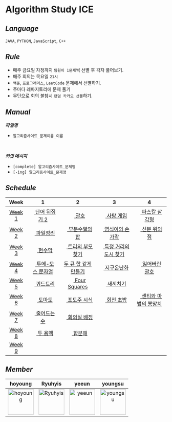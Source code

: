 # Algorithm Study ICE

## ***Language***
`JAVA`, `PYTHON`, `JavaScript`, `C++`

## ***Rule***
- 매주 금요일 자정까지 `팀원이 1문제`씩 선별 후 각자 풀어보기.
- 매주 회의는 목요일 `21시`
- `백준`, `프로그래머스`, `LeetCode` 문제에서 선별하기.
- 주마다 레파지토리에 문제 풀기
- 무단으로 회의 불참시 `랜덤 카카오 선물`하기. 

## ***Manual***
***파일명***
- `알고리즘사이트_문제이름_이름` 
<br>

***커밋 메시지***
- `[complete] 알고리즘사이트_문제명`
- `[-ing] 알고리즘사이트_문제명`

## ***Schedule***
|Week| 1 | 2 | 3 | 4 |
|:--:|:-:|:-:|:-:|:-:|
|[Week 1](https://github.com/Algorithm-Study-ICE/Algorithm_Study_ICE/tree/main/Week/week1)|[<img src="https://d2gd6pc034wcta.cloudfront.net/tier/8.svg" height="12"> 단어 뒤집기 2](https://www.acmicpc.net/problem/17413)|[<img src="https://d2gd6pc034wcta.cloudfront.net/tier/7.svg" height="12"> 괄호](https://www.acmicpc.net/problem/9012)|[<img src="https://d2gd6pc034wcta.cloudfront.net/tier/8.svg" height="12"> 사탕 게임](https://www.acmicpc.net/problem/3085)|[<img src="https://d2gd6pc034wcta.cloudfront.net/tier/7.svg" height="12"> 파스칼 삼각형](https://www.acmicpc.net/problem/15489)
|[Week 2](https://github.com/Algorithm-Study-ICE/Algorithm_Study_ICE/tree/main/Week/week2)|[<img src="https://d2gd6pc034wcta.cloudfront.net/tier/8.svg" height="12"> 파일정리](https://www.acmicpc.net/problem/20291)|[<img src="https://d2gd6pc034wcta.cloudfront.net/tier/9.svg" height="12"> 부분수열의 합](https://www.acmicpc.net/problem/1182)|[<img src="https://d2gd6pc034wcta.cloudfront.net/tier/8.svg" height="12"> 영식이의 손가락](https://www.acmicpc.net/problem/1614)|[<img src="https://d2gd6pc034wcta.cloudfront.net/tier/8.svg" height="12"> 선분 위의 점](https://www.acmicpc.net/problem/11663)
|[Week 3](https://github.com/Algorithm-Study-ICE/algorithm-study-ICE/tree/main/Week/week3)|[<img src="https://d2gd6pc034wcta.cloudfront.net/tier/10.svg" height="12"> 현수막 ](https://www.acmicpc.net/problem/14716)|[<img src="https://d2gd6pc034wcta.cloudfront.net/tier/9.svg" height="12"> 트리의 부모 찾기](https://www.acmicpc.net/problem/11725)|[<img src="https://d2gd6pc034wcta.cloudfront.net/tier/9.svg" height="12"> 특정 거리의 도시 찾기](https://www.acmicpc.net/problem/18352)
|[Week 4](https://github.com/Algorithm-Study-ICE/algorithm-study-ICE/tree/main/Week/week4)|[<img src="https://d2gd6pc034wcta.cloudfront.net/tier/9.svg" height="11"> 투에-모스 문자열 ](https://www.acmicpc.net/problem/18222)|[두 큐 합 같게 만들기](https://school.programmers.co.kr/learn/courses/30/lessons/118667)|[<img src="https://d2gd6pc034wcta.cloudfront.net/tier/9.svg" height="11"> 지구온난화 ](https://www.acmicpc.net/problem/5212)|[<img src="https://d2gd6pc034wcta.cloudfront.net/tier/9.svg" height="11"> 잃어버린 괄호 ](https://www.acmicpc.net/problem/1541)
|[Week 5](https://github.com/Algorithm-Study-ICE/Algorithm_Study_ICE/tree/main/Week/week5)|[<img src="https://d2gd6pc034wcta.cloudfront.net/tier/10.svg" height="11"> 쿼드트리 ](https://www.acmicpc.net/problem/1992)|[<img src="https://d2gd6pc034wcta.cloudfront.net/tier/8.svg" height="12"> Four Squares](https://www.acmicpc.net/problem/17626)|[<img src="https://d2gd6pc034wcta.cloudfront.net/tier/9.svg" height="11"> 새끼치기 ](https://www.acmicpc.net/problem/17291)
|[Week 6](https://github.com/Algorithm-Study-ICE/Algorithm_Study_ICE/tree/main/Week/week6)|[<img src="https://d2gd6pc034wcta.cloudfront.net/tier/11.svg" height="12"> 토마토](https://www.acmicpc.net/problem/7576)|[<img src="https://d2gd6pc034wcta.cloudfront.net/tier/10.svg" height="11"> 포도주 시식 ](https://www.acmicpc.net/problem/2156)|[<img src="https://d2gd6pc034wcta.cloudfront.net/tier/10.svg" height="11"> 회전 초밥 ](https://www.acmicpc.net/problem/2531)|[<img src="https://d2gd6pc034wcta.cloudfront.net/tier/10.svg" height="11"> 센티와 마법의 뿅망치 ](https://www.acmicpc.net/problem/19638)
|[Week 7](https://github.com/Algorithm-Study-ICE/Algorithm_Study_ICE/tree/main/Week/week7)|[<img src="https://d2gd6pc034wcta.cloudfront.net/tier/11.svg" height="12"> 줄어드는 수 ](https://www.acmicpc.net/problem/1174)|[<img src="https://d2gd6pc034wcta.cloudfront.net/tier/10.svg" height="12"> 회의실 배정 ](https://www.acmicpc.net/problem/1931)||
|[Week 8](https://github.com/Algorithm-Study-ICE/Algorithm_Study_ICE/tree/main/Week/week8)|[<img src="https://d2gd6pc034wcta.cloudfront.net/tier/11.svg" height="12"> 두 용액 ](https://www.acmicpc.net/problem/2470)|[<img src="https://d2gd6pc034wcta.cloudfront.net/tier/11.svg" height="12"> 합분해 ](https://www.acmicpc.net/problem/2225)|
|[Week 9]()|||



## ***Member*** 
| hoyoung | Ryuhyis | yeeun | youngsu |
|:-------:|:-------:|:------:|:-------:|
|<a href = "https://github.com/ghrnwjd"><img src="https://avatars.githubusercontent.com/u/81744539?v=4" alt="hoyoung" width="80" style="max-width:100%" /></a>|<a href = "https://github.com/Ryuhyis"><img src="https://avatars.githubusercontent.com/u/76957700?v=4" alt="Ryuhyis" width="80" style="max-width:100%" /></a>|<a href = "https://github.com/yeeun426"><img src="https://avatars.githubusercontent.com/u/88296511?v=4" alt="yeeun" width="80" style="max-width:100%" /></a>|<a href = "https://github.com/0su1327"><img src="https://avatars.githubusercontent.com/u/81498362?v=4" alt="youngsu" width="80" style="max-width:100%" /></a>

